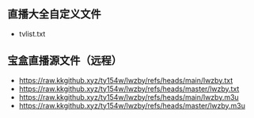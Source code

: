 ## 直播大全自定义文件
 - tvlist.txt
## 宝盒直播源文件（远程）
 - https://raw.kkgithub.xyz/ty154w/lwzby/refs/heads/main/lwzby.txt
 - https://raw.kkgithub.xyz/ty154w/lwzby/refs/heads/master/lwzby.txt
 - https://raw.kkgithub.xyz/ty154w/lwzby/refs/heads/main/lwzby.m3u
 - https://raw.kkgithub.xyz/ty154w/lwzby/refs/heads/master/lwzby.m3u